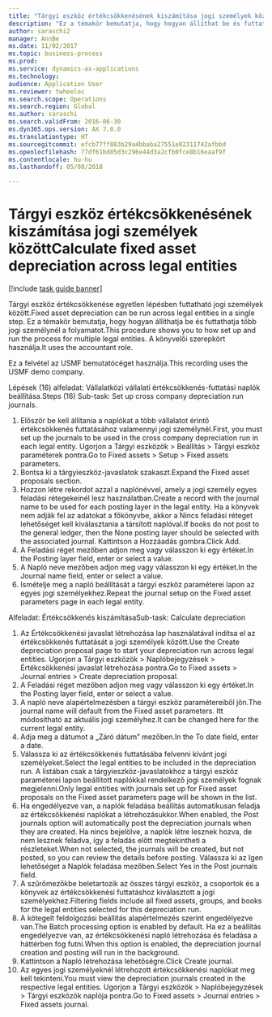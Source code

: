 ```yaml
--- 
title: "Tárgyi eszköz értékcsökkenésének kiszámítása jogi személyek között"
description: "Ez a témakör bemutatja, hogy hogyan állíthat be és futtathat több jogi személynél értékcsökkenés folyamatot."
author: saraschi2
manager: AnnBe
ms.date: 11/02/2017
ms.topic: business-process
ms.prod: 
ms.service: dynamics-ax-applications
ms.technology: 
audience: Application User
ms.reviewer: twheeloc
ms.search.scope: Operations
ms.search.region: Global
ms.author: saraschi
ms.search.validFrom: 2016-06-30
ms.dyn365.ops.version: AX 7.0.0
ms.translationtype: HT
ms.sourcegitcommit: efcb77ff883b29a4bbaba27551e02311742afbbd
ms.openlocfilehash: 77df61bd85d3c296e44d3a2cfb0fce8b16eaaf9f
ms.contentlocale: hu-hu
ms.lasthandoff: 05/08/2018

---
```

# <a name="calculate-fixed-asset-depreciation-across-legal-entities"></a><span data-ttu-id="e293f-103">Tárgyi eszköz értékcsökkenésének kiszámítása jogi személyek között</span><span class="sxs-lookup"><span data-stu-id="e293f-103">Calculate fixed asset depreciation across legal entities</span></span>

[!include [task guide banner](../../includes/task-guide-banner.md)]

<span data-ttu-id="e293f-104">Tárgyi eszköz értékcsökkenése egyetlen lépésben futtatható jogi személyek között.</span><span class="sxs-lookup"><span data-stu-id="e293f-104">Fixed asset depreciation can be run across legal entities in a single step.</span></span> <span data-ttu-id="e293f-105">Ez a témakör bemutatja, hogy hogyan állíthatja be és futtathatja több jogi személynél a folyamatot.</span><span class="sxs-lookup"><span data-stu-id="e293f-105">This procedure shows you to how set up and run the process for multiple legal entities.</span></span> <span data-ttu-id="e293f-106">A könyvelői szerepkört használja.</span><span class="sxs-lookup"><span data-stu-id="e293f-106">It uses the accountant role.</span></span>  

<span data-ttu-id="e293f-107">Ez a felvétel az USMF bemutatócéget használja.</span><span class="sxs-lookup"><span data-stu-id="e293f-107">This recording uses the USMF demo company.</span></span>


<span data-ttu-id="e293f-108">Lépések (16) alfeladat: Vállalatközi vállalati értékcsökkenés-futtatási naplók beállítása.</span><span class="sxs-lookup"><span data-stu-id="e293f-108">Steps (16) Sub-task: Set up cross company depreciation run journals.</span></span> 

1. <span data-ttu-id="e293f-109">Először be kell állítania a naplókat a több vállalatot érintő értékcsökkenés futtatásához valamennyi jogi személynél.</span><span class="sxs-lookup"><span data-stu-id="e293f-109">First, you must set up the journals to be used in the cross company depreciation run in each legal entity.</span></span> <span data-ttu-id="e293f-110">Ugorjon a Tárgyi eszközök > Beállítás > Tárgyi eszköz paraméterek pontra.</span><span class="sxs-lookup"><span data-stu-id="e293f-110">Go to Fixed assets > Setup > Fixed assets parameters.</span></span> 
2. <span data-ttu-id="e293f-111">Bontsa ki a tárgyieszköz-javaslatok szakaszt.</span><span class="sxs-lookup"><span data-stu-id="e293f-111">Expand the Fixed asset proposals section.</span></span> 
3. <span data-ttu-id="e293f-112">Hozzon létre rekordot azzal a naplónévvel, amely a jogi személy egyes feladási rétegekeinél lesz használatban.</span><span class="sxs-lookup"><span data-stu-id="e293f-112">Create a record with the journal name to be used for each posting layer in the legal entity.</span></span> <span data-ttu-id="e293f-113">Ha a könyvek nem adják fel az adatokat a főkönyvbe, akkor a Nincs feladási réteget lehetőséget kell kiválasztania a társított naplóval.</span><span class="sxs-lookup"><span data-stu-id="e293f-113">If books do not post to the general ledger, then the None posting layer should be selected with the associated journal.</span></span> <span data-ttu-id="e293f-114">Kattintson a Hozzáadás gombra.</span><span class="sxs-lookup"><span data-stu-id="e293f-114">Click Add.</span></span> 
4. <span data-ttu-id="e293f-115">A Feladási réget mezőben adjon meg vagy válasszon ki egy értéket.</span><span class="sxs-lookup"><span data-stu-id="e293f-115">In the Posting layer field, enter or select a value.</span></span> 
5. <span data-ttu-id="e293f-116">A Napló neve mezőben adjon meg vagy válasszon ki egy értéket.</span><span class="sxs-lookup"><span data-stu-id="e293f-116">In the Journal name field, enter or select a value.</span></span> 
6. <span data-ttu-id="e293f-117">Ismételje meg a napló beállítását a tárgyi eszköz paraméterei lapon az egyes jogi személyekhez.</span><span class="sxs-lookup"><span data-stu-id="e293f-117">Repeat the journal setup on the Fixed asset parameters page in each legal entity.</span></span> 

<span data-ttu-id="e293f-118">Alfeladat: Értékcsökkenés kiszámítása</span><span class="sxs-lookup"><span data-stu-id="e293f-118">Sub-task: Calculate depreciation</span></span>

1. <span data-ttu-id="e293f-119">Az Értékcsökkenési javaslat létrehozása lap használatával indítsa el az értékcsökkenés futtatását a jogi személyek között.</span><span class="sxs-lookup"><span data-stu-id="e293f-119">Use the Create depreciation proposal page to start your depreciation run across legal entities.</span></span> <span data-ttu-id="e293f-120">Ugorjon a Tárgyi eszközök > Naplóbejegyzések > Értékcsökkenési javaslat létrehozása pontra.</span><span class="sxs-lookup"><span data-stu-id="e293f-120">Go to Fixed assets > Journal entries > Create depreciation proposal.</span></span> 
2. <span data-ttu-id="e293f-121">A Feladási réget mezőben adjon meg vagy válasszon ki egy értéket.</span><span class="sxs-lookup"><span data-stu-id="e293f-121">In the Posting layer field, enter or select a value.</span></span> 
3. <span data-ttu-id="e293f-122">A napló neve alapértelmezésben a tárgyi eszköz paramétereiből jön.</span><span class="sxs-lookup"><span data-stu-id="e293f-122">The journal name will default from the Fixed asset parameters.</span></span> <span data-ttu-id="e293f-123">Itt módosítható az aktuális jogi személyhez.</span><span class="sxs-lookup"><span data-stu-id="e293f-123">It can be changed here for the current legal entity.</span></span> 
4. <span data-ttu-id="e293f-124">Adja meg a dátumot a „Záró dátum” mezőben.</span><span class="sxs-lookup"><span data-stu-id="e293f-124">In the To date field, enter a date.</span></span> 
5. <span data-ttu-id="e293f-125">Válassza ki az értékcsökkenés futtatásába felvenni kívánt jogi személyeket.</span><span class="sxs-lookup"><span data-stu-id="e293f-125">Select the legal entities to be included in the depreciation run.</span></span> <span data-ttu-id="e293f-126">A listában csak a tárgyieszköz-javaslatokhoz a tárgyi eszköz paraméterei lapon beállított naplókkal rendelkező jogi személyek fognak megjelenni.</span><span class="sxs-lookup"><span data-stu-id="e293f-126">Only legal entities with journals set up for Fixed asset proposals on the Fixed asset parameters page will be shown in the list.</span></span> 
6. <span data-ttu-id="e293f-127">Ha engedélyezve van, a naplók feladása beállítás automatikusan feladja az értékcsökkenési naplókat a létrehozásukkor.</span><span class="sxs-lookup"><span data-stu-id="e293f-127">When enabled, the Post journals option will automatically post the depreciation journals when they are created.</span></span> <span data-ttu-id="e293f-128">Ha nincs bejelölve, a naplók létre lesznek hozva, de nem lesznek feladva, így a feladás előtt megtekintheti a részleteket.</span><span class="sxs-lookup"><span data-stu-id="e293f-128">When not selected, the journals will be created, but not posted, so you can review the details before posting.</span></span> <span data-ttu-id="e293f-129">Válassza ki az Igen lehetőséget a Naplók feladása mezőben.</span><span class="sxs-lookup"><span data-stu-id="e293f-129">Select Yes in the Post journals field.</span></span> 
7. <span data-ttu-id="e293f-130">A szűrőmezőkbe beletartozik az összes tárgyi eszköz, a csoportok és a könyvek az értékcsökkenési futtatáshoz kiválasztott a jogi személyekhez.</span><span class="sxs-lookup"><span data-stu-id="e293f-130">Filtering fields include all fixed assets, groups, and books for the legal entities selected for this depreciation run.</span></span> 
8. <span data-ttu-id="e293f-131">A kötegelt feldolgozási beállítás alapértelmezés szerint engedélyezve van.</span><span class="sxs-lookup"><span data-stu-id="e293f-131">The Batch processing option is enabled by default.</span></span> <span data-ttu-id="e293f-132">Ha ez a beállítás engedélyezve van, az értékcsökkenési napló létrehozása és feladása a háttérben fog futni.</span><span class="sxs-lookup"><span data-stu-id="e293f-132">When this option is enabled, the depreciation journal creation and posting will run in the background.</span></span> 
9. <span data-ttu-id="e293f-133">Kattintson a Napló létrehozása lehetőségre.</span><span class="sxs-lookup"><span data-stu-id="e293f-133">Click Create journal.</span></span> 
10. <span data-ttu-id="e293f-134">Az egyes jogi személyeknél létrehozott értékcsökkenési naplókat meg kell tekinteni.</span><span class="sxs-lookup"><span data-stu-id="e293f-134">You must view the depreciation journals created in the respective legal entities.</span></span> <span data-ttu-id="e293f-135">Ugorjon a Tárgyi eszközök > Naplóbejegyzések > Tárgyi eszközök naplója pontra.</span><span class="sxs-lookup"><span data-stu-id="e293f-135">Go to Fixed assets > Journal entries > Fixed assets journal.</span></span>

